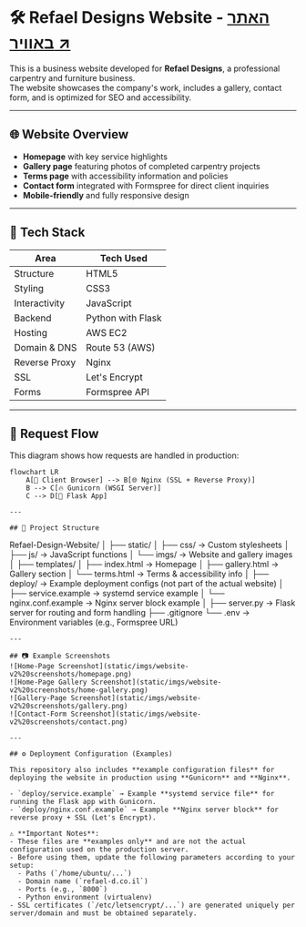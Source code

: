 # 🛠️ Refael Designs Website - [**האתר באוויר ↗**](https://refael-d.co.il)

This is a business website developed for **Refael Designs**, a professional carpentry and furniture business.  
The website showcases the company's work, includes a gallery, contact form, and is optimized for SEO and accessibility.

---

## 🌐 Website Overview

- **Homepage** with key service highlights
- **Gallery page** featuring photos of completed carpentry projects
- **Terms page** with accessibility information and policies
- **Contact form** integrated with Formspree for direct client inquiries
- **Mobile-friendly** and fully responsive design

---

## 🧱 Tech Stack

| Area            | Tech Used                               |
|-----------------|-----------------------------------------|
| Structure       | HTML5                                   |
| Styling         | CSS3    |
| Interactivity   | JavaScript                              |
| Backend         | Python with Flask                       |
| Hosting         | AWS EC2                                 |
| Domain & DNS    | Route 53 (AWS)                          |
| Reverse Proxy   | Nginx                                   |
| SSL             | Let's Encrypt                           |
| Forms           | Formspree API                           |

---

## 🔄 Request Flow

This diagram shows how requests are handled in production:

```mermaid
flowchart LR
    A[👤 Client Browser] --> B[🌐 Nginx (SSL + Reverse Proxy)]
    B --> C[🔥 Gunicorn (WSGI Server)]
    C --> D[🐍 Flask App]

---

## 📂 Project Structure
```
Refael-Design-Website/
│
├── static/
│   ├── css/ → Custom stylesheets
│   ├── js/ → JavaScript functions
│   └── imgs/ → Website and gallery images
│
├── templates/
│   ├── index.html → Homepage
│   ├── gallery.html → Gallery section
│   └── terms.html → Terms & accessibility info
│
├── deploy/ → Example deployment configs (not part of the actual website)
│   ├── service.example → systemd service example
│   └── nginx.conf.example → Nginx server block example
│
├── server.py → Flask server for routing and form handling
├── .gitignore
└── .env → Environment variables (e.g., Formspree URL)
```
---

## 📷 Example Screenshots
![Home-Page Screenshot](static/imgs/website-v2%20screenshots/homepage.png)
![Home-Page Gallery Screenshot](static/imgs/website-v2%20screenshots/home-gallery.png)
![Gallery-Page Screenshot](static/imgs/website-v2%20screenshots/gallery.png)
![Contact-Form Screenshot](static/imgs/website-v2%20screenshots/contact.png)

---

## ⚙️ Deployment Configuration (Examples)

This repository also includes **example configuration files** for deploying the website in production using **Gunicorn** and **Nginx**.

- `deploy/service.example` → Example **systemd service file** for running the Flask app with Gunicorn.  
- `deploy/nginx.conf.example` → Example **Nginx server block** for reverse proxy + SSL (Let's Encrypt).  

⚠️ **Important Notes**:  
- These files are **examples only** and are not the actual configuration used on the production server.  
- Before using them, update the following parameters according to your setup:  
  - Paths (`/home/ubuntu/...`)  
  - Domain name (`refael-d.co.il`)  
  - Ports (e.g., `8000`)  
  - Python environment (virtualenv)  
- SSL certificates (`/etc/letsencrypt/...`) are generated uniquely per server/domain and must be obtained separately.
